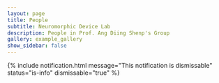 ```yaml
---
layout: page
title: People
subtitle: Neuromorphic Device Lab
description: People in Prof. Ang Diing Shenp's Group
gallery: example_gallery
show_sidebar: false
---
```


{% include notification.html
message="This notification is dismissable"
status="is-info"
dismissable="true" %}
